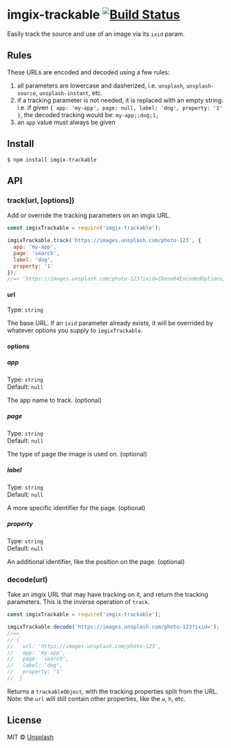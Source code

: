 # imgix-trackable [![Build Status](https://travis-ci.org/unsplash/imgix-trackable.svg?branch=master)](https://travis-ci.org/unsplash/imgix-trackable)

Easily track the source and use of an image via its `ixid` param.

## Rules

These URLs are encoded and decoded using a few rules:

1. all parameters are lowercase and dasherized, i.e. `unsplash`, `unsplash-source`, `unsplash-instant`, etc.
2. if a tracking parameter is not needed, it is replaced with an empty string. i.e. if given `{ app: 'my-app', page: null, label: 'dog', property: '1' }`, the decoded tracking would be: `my-app;;dog;1;`
3. an `app` value must always be given

## Install

```
$ npm install imgix-trackable
```

## API

### track(url, [options])

Add or override the tracking parameters on an imgix URL.

```js
const imgixTrackable = require('imgix-trackable');

imgixTrackable.track('https://images.unsplash.com/photo-123', {
  app: 'my-app',
  page: 'search',
  label: 'dog',
  property: '1'
});
//=> 'https://images.unsplash.com/photo-123?ixid={base64EncodedOptions}'
```

#### url

Type: `string`

The base URL. If an `ixid` parameter already exists, it will be overrided by whatever options you supply to `imgixTrackable`.

#### options

##### app

Type: `string`<br>
Default: `null`

The app name to track. (optional)

##### page

Type: `string`<br>
Default: `null`

The type of page the image is used on. (optional)

##### label

Type: `string`<br>
Default: `null`

A more specific identifier for the page. (optional)

##### property

Type: `string`<br>
Default: `null`

An additional identifier, like the position on the page. (optional)

### decode(url)

Take an imgix URL that may have tracking on it, and return the tracking parameters. This is the inverse operation of `track`.

```js
const imgixTrackable = require('imgix-trackable');

imgixTrackable.decode('https://images.unsplash.com/photo-123?ixid=');
//=>
// {
//   url: 'https://images.unsplash.com/photo-123',
//   app: 'my-app',
//   page: 'search',
//   label: 'dog',
//   property: '1'
//  }
```

Returns a `trackableObject`, with the tracking properties split from the URL. Note: the `url` will still contain other properties, like the `w`, `h`, etc.

## License

MIT © [Unsplash](http://github.com/unsplash)
